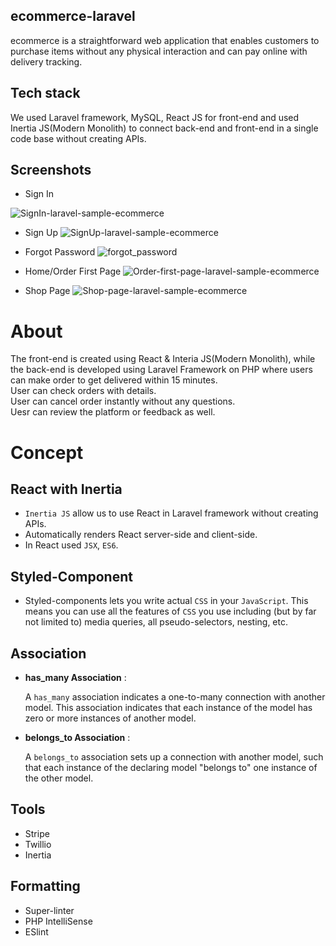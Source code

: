 ## ecommerce-laravel

ecommerce is a straightforward web application that enables customers to purchase items without any physical interaction and can pay online with delivery tracking.

## Tech stack

We used Laravel framework, MySQL, React JS for front-end and used Inertia JS(Modern Monolith) to connect back-end and front-end in a single code base without creating APIs.

## Screenshots

- Sign In

![SignIn-laravel-sample-ecommerce](https://user-images.githubusercontent.com/113582889/207786719-a0cfe981-0f9d-4292-a031-ea1c944d53af.png)
  
- Sign Up 
![SignUp-laravel-sample-ecommerce](https://user-images.githubusercontent.com/113582889/207786949-b704b1cb-2d25-4494-94e7-a841cf53616c.png)

- Forgot Password
![forgot_password](https://user-images.githubusercontent.com/15182066/203031653-f9b4c7dc-4e9c-43fd-8977-6e40b436acad.png)

- Home/Order First Page
![Order-first-page-laravel-sample-ecommerce](https://user-images.githubusercontent.com/113582889/207787505-e77aef8f-7069-4099-9f8e-b0355f61b4fa.png)

- Shop Page 
![Shop-page-laravel-sample-ecommerce](https://user-images.githubusercontent.com/113582889/207787876-22ce0e4c-0e84-4d05-89b4-82870d08594f.png)


# About 

The front-end is created using React &
Interia JS(Modern Monolith), while the back-end is developed using Laravel Framework on PHP where users can make order to get delivered within 15 minutes.<br/>
User can check orders with details.<br/>
User can cancel order instantly without any questions.<br/>
Uesr can review the platform or feedback as well.


# Concept

## React with Inertia

- `Inertia JS` allow us to use React in Laravel framework without creating APIs.
- Automatically renders React server-side and client-side.
- In React used `JSX`, `ES6`.


## Styled-Component
- Styled-components lets you write actual `CSS` in your `JavaScript`. This means you can use all the features of `CSS` you use including (but by far not limited to) media queries, all pseudo-selectors, nesting, etc.


## Association

- **has_many Association** :

  A `has_many` association indicates a one-to-many connection with another model. This association indicates that   each instance of the model has zero or more instances of another model.
  
- **belongs_to Association** :

  A `belongs_to` association sets up a connection with another model, such that each instance of the declaring model "belongs to" one instance of the other model.


## Tools 

  - Stripe
  - Twillio
  - Inertia 


## Formatting

  - Super-linter
  - PHP IntelliSense
  - ESlint

